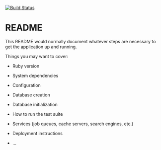 [![Build Status](https://travis-ci.org/DanielAmah/devcon.svg?branch=develop)](https://travis-ci.org/DanielAmah/devcon)
# README

This README would normally document whatever steps are necessary to get the
application up and running.

Things you may want to cover:

* Ruby version

* System dependencies

* Configuration

* Database creation

* Database initialization

* How to run the test suite

* Services (job queues, cache servers, search engines, etc.)

* Deployment instructions

* ...
